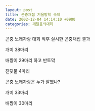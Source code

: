 ```yaml
---
layout: post
title: 곤충채집 겨울방학 숙제
date: 2002-12-04 14:14:10 +0900
categories: 깨달음의대화
---
```

곤충 노래자랑 대회 직후 실시한 곤충채집 결과
  

  
개미 38마리
  
배짱이 29마리 하고 반토막
  
진딧물 4마리
  

  
곤충 노래자랑은 누가 잘했나?
  

  
개미 33마리
  
배짱이 30마리